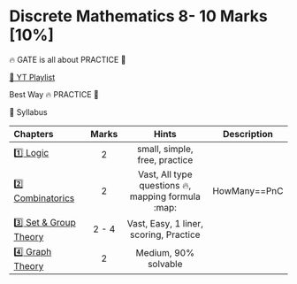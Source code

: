 # Discrete Mathematics 8- 10 Marks [10%]

 :fire: GATE is all about PRACTICE :crossed_fingers:

[:movie_camera: YT Playlist](https://www.youtube.com/watch?v=bfAYYLamQPQ&list=PLC36xJgs4dxEYmhzVBW7nBdftFZ4xmiF1)

Best Way :fire: PRACTICE :dart:

:deciduous_tree: Syllabus

|Chapters            | Marks| Hints | Description |
|:---                |:---: |:---:  |:---:        |
[:one: Logic](1.Logic/Logic.md)  |2     |small, simple, free, practice |
[:two: Combinatorics](2.Combinatorics/Combinatorics.md)      |2     |Vast, All type questions :fire:, mapping formula :map: | HowMany==PnC
[:three: Set & Group Theory](3.SetTheory/Set.md) |2 - 4  |Vast, Easy, 1 liner, scoring, Practice
[:four: Graph Theory](4.GraphTheory/Graph.md)       |2     |Medium, 90% solvable
